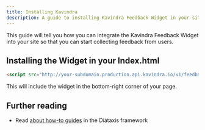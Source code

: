 ```yaml
---
title: Installing Kavindra
description: A guide to installing Kavindra Feedback Widget in your site.
---
```


This guide will tell you how you can integrate the Kavindra Feedback Widget
into your site so that you can start collecting feedback from users.

## Installing the Widget in your Index.html
```html
<script src="http://your-subdomain.production.api.kavindra.io/v1/feedback-widget.js"></script>
```

This will include the widget in the bottom-right corner of your page.

## Further reading

- Read [about how-to guides](https://diataxis.fr/how-to-guides/) in the Diátaxis framework
